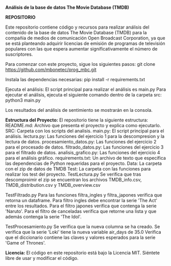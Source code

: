 **Análisis de la base de datos The Movie Database (TMDB)**

**REPOSITORIO**

Este repositorio contiene código y recursos para realizar análisis del contenido de la base de datos The Movie Database (TMDB) para la compañia de medios de comunicación Open Broadcast Corporation, ya que se está planteando adquirir licencias de emisión de programas de televisión populares con las que espera aumentar significativamente el número de suscriptores.

Para comenzar con este proyecto, sigue los siguientes pasos: 
git clone https://github.com/mbonetec/prog_mbc.git

Instala las dependencias necesarias:
pip install -r requirements.txt

Ejecuta el análisis: 
El script principal para realizar el análisis es main.py
Para ejecutar el análisis, ejecuta el siguiente comando dentro de la carpeta src: 
python3 main.py

Los resultados del análisis de sentimiento se mostrarán en la consola.

**Estructura del Proyecto:**
El repositorio tiene la siguiente estructura:
README.md: Archivo que presenta el proyecto y explica como ejecutarlo.
SRC: Carpeta con los scripts del analisis.
  main.py: El script principal para el análisis. 
  lectura.py: Las funciones del ejercicio 1 para la descompresion y la lectura de datos.
  procesamiento_datos.py: Las funciones del ejercicio 2 para el procesado de datos.
  filtrado_datos.py: Las funciones del ejercicio 3 para el filtrado de datos.
  analisis_grafico.py: Las funciones del ejercicio 4 para el análisis gráfico.
requirements.txt: Un archivo de texto que especifica las dependencias de Python requeridas para el proyecto. 
Data: La carpeta con el zip de datos de TMDB
Test: La carpeta con las funciones para realizar los test del proyecto.
  TestLectura.py
      Se verifica que tras descomproimir el zip se encuentran los archivos TMDB_info.csv, TMDB_distribution.csv y TMDB_overview.csv
      
  TestFiltrado.py
      Para las funciones filtra_ingles y filtra_japones verifica que retorna un dataframe.
      Para filtro ingles debe encontrar la serie 'The Act' entre los resultados.
      Para el filtro japones verifica que contenga la serie 'Naruto'.
      Para el filtro de canceladas verifica que retorne una lista y que además contenga la serie 'The Idol'. 

  TestProcesamiento.py
      Se verifica que la nueva columna se ha creado. 
      Se verifica que la serie 'Loki' tiene la nueva variable air_days de 35.0
      Verifica que el diccionario contiene las claves y valores esperados para la serie 'Game of Thrones'.
      
**Licencia:**
El código en este repositorio está bajo la Licencia MIT. Siéntete libre de usar y modificar el código.

